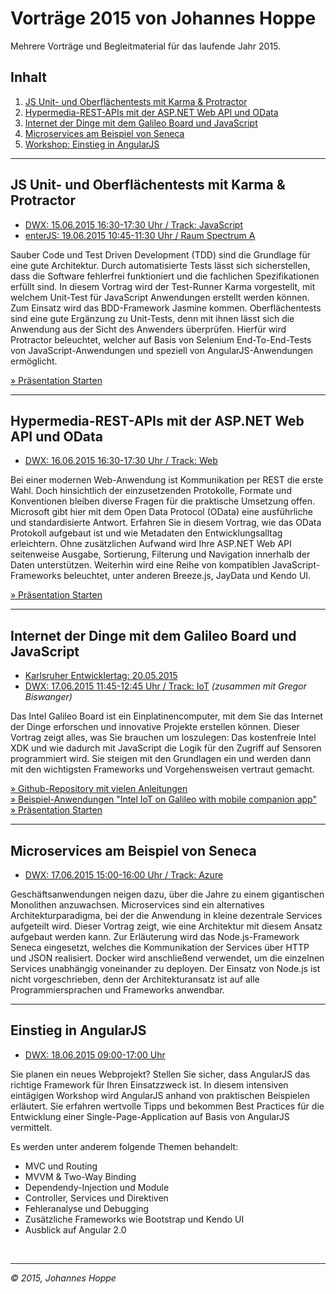 # Vorträge 2015 von Johannes Hoppe

Mehrere Vorträge und Begleitmaterial für das laufende Jahr 2015.

## Inhalt

1. [JS Unit- und Oberflächentests mit Karma & Protractor](#tests)
2. [Hypermedia-REST-APIs mit der ASP.NET Web API und OData](#odata)
3. [Internet der Dinge mit dem Galileo Board und JavaScript](#iot)
4. [Microservices am Beispiel von Seneca](#seneca)
5. [Workshop: Einstieg in AngularJS](#angular)

<hr>

<a name="tests"></a>
## JS Unit- und Oberflächentests mit Karma & Protractor

* [DWX: 15.06.2015 16:30-17:30 Uhr / Track: JavaScript][1]
* [enterJS: 19.06.2015 10:45-11:30 Uhr / Raum Spectrum A][2]

Sauber Code und Test Driven Development (TDD) sind die Grundlage für eine gute Architektur. Durch automatisierte Tests lässt sich sicherstellen, dass die Software fehlerfrei funktioniert und die fachlichen Spezifikationen erfüllt sind. In diesem Vortrag wird der Test-Runner Karma vorgestellt, mit welchem Unit-Test für JavaScript Anwendungen erstellt werden können. Zum Einsatz wird das BDD-Framework Jasmine kommen. Oberflächentests sind eine gute Ergänzung zu Unit-Tests, denn mit ihnen lässt sich die Anwendung aus der Sicht des Anwenders überprüfen. Hierfür wird Protractor beleuchtet, welcher auf Basis von Selenium End-To-End-Tests von JavaScript-Anwendungen und speziell von AngularJS-Anwendungen ermöglicht.

[» Präsentation Starten](http://johanneshoppe.github.io/Presentations2015/Tests-Karma-Protractor/Slides)  

<hr>

<a name="odata"></a>
## Hypermedia-REST-APIs mit der ASP.NET Web API und OData

* [DWX: 16.06.2015 16:30-17:30 Uhr / Track: Web][3]

Bei einer modernen Web-Anwendung ist Kommunikation per REST die erste Wahl. Doch hinsichtlich der einzusetzenden Protokolle, Formate und Konventionen bleiben diverse Fragen für die praktische Umsetzung offen. Microsoft gibt hier mit dem Open Data Protocol (OData) eine ausführliche und standardisierte Antwort.
Erfahren Sie in diesem Vortrag, wie das OData Protokoll aufgebaut ist und wie Metadaten den Entwicklungsalltag erleichtern. Ohne zusätzlichen Aufwand wird Ihre ASP.NET Web API seitenweise Ausgabe, Sortierung, Filterung und Navigation innerhalb der Daten unterstützen. Weiterhin wird eine Reihe von kompatiblen JavaScript-Frameworks beleuchtet, unter anderen Breeze.js, JayData und Kendo UI.

[» Präsentation Starten](http://johanneshoppe.github.io/Presentations2015/Rest-WebAPI-OData/Slides)  

<hr>

<a name="iot"></a>
## Internet der Dinge mit dem Galileo Board und JavaScript

* [Karlsruher Entwicklertag: 20.05.2015][4]
* [DWX: 17.06.2015 11:45-12:45 Uhr / Track: IoT][5] _(zusammen mit Gregor Biswanger)_

Das Intel Galileo Board ist ein Einplatinencomputer, mit dem Sie das Internet der Dinge erforschen und innovative Projekte erstellen können. Dieser Vortrag zeigt alles, was Sie brauchen um loszulegen: Das kostenfreie Intel XDK und wie dadurch mit JavaScript die Logik für den Zugriff auf Sensoren programmiert wird. Sie steigen mit den Grundlagen ein und werden dann mit den wichtigsten Frameworks und Vorgehensweisen vertraut gemacht. 

[» Github-Repository mit vielen Anleitungen](https://github.com/JohannesHoppe/Workshop_Javascript_Internet-of-Things/)  
[» Beispiel-Anwendungen "Intel IoT on Galileo with mobile companion app"](https://github.com/JohannesHoppe/Workshop_Javascript_Internet-of-Things/tree/gh-pages/examples)  
[» Präsentation Starten](johanneshoppe.github.io/Workshop_Javascript_Internet-of-Things/Slides/index_short.html)

<hr>

<a name="seneca"></a>
## Microservices am Beispiel von Seneca

* [DWX: 17.06.2015 15:00-16:00 Uhr / Track: Azure][6]

Geschäftsanwendungen neigen dazu, über die Jahre zu einem gigantischen Monolithen anzuwachsen. Microservices sind ein alternatives Architekturparadigma, bei der die Anwendung in kleine dezentrale Services aufgeteilt wird. Dieser Vortrag zeigt, wie eine Architektur mit diesem Ansatz aufgebaut werden kann.
Zur Erläuterung wird das Node.js-Framework Seneca eingesetzt, welches die Kommunikation der Services über HTTP und JSON realisiert. Docker wird anschließend verwendet, um die einzelnen Services unabhängig voneinander zu deployen. Der Einsatz von Node.js ist nicht vorgeschrieben, denn der Architekturansatz ist auf alle Programmiersprachen und Frameworks anwendbar.

<hr>

<a name="angular"></a>
## Einstieg in AngularJS

* [DWX: 18.06.2015 09:00-17:00 Uhr][7]

Sie planen ein neues Webprojekt? Stellen Sie sicher, dass AngularJS das richtige Framework für Ihren Einsatzzweck ist. In diesem intensiven eintägigen Workshop wird AngularJS anhand von praktischen Beispielen erläutert. Sie erfahren wertvolle Tipps und bekommen Best Practices für die Entwicklung einer Single-Page-Application auf Basis von AngularJS vermittelt.

Es werden unter anderem folgende Themen behandelt:
- MVC und Routing
- MVVM & Two-Way Binding
- Dependendy-Injection und Module
- Controller, Services und Direktiven
- Fehleranalyse und Debugging
- Zusätzliche Frameworks wie Bootstrap und Kendo UI
- Ausblick auf Angular 2.0

[1]: http://www.developer-week.de/Programm/Veranstaltung/(event)/18498
[2]: http://www.enterjs.de/abstracts#unit-und-oberflaechentests
[3]: http://www.developer-week.de/Programm/Veranstaltung/(event)/18404
[4]: https://entwicklertag.de/karlsruhe/2015/internet-things-mit
[5]: http://www.developer-week.de/Programm/Veranstaltung/(event)/18488
[6]: http://www.developer-week.de/Programm/Veranstaltung/(event)/18454
[7]: http://www.developer-week.de/Programm/Veranstaltung/(event)/18986

&nbsp;
<hr>

_&copy; 2015, Johannes Hoppe_